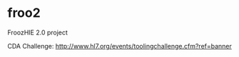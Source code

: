# froo2
FroozHIE 2.0 project

CDA Challenge: http://www.hl7.org/events/toolingchallenge.cfm?ref=banner

